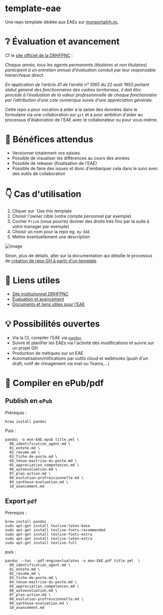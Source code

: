 # template-eae

Une repo template dédiée aux EAEs sur [monportailrh.nc](https://www.monportailrh.nc/).

# ❔ Évaluation et avancement

Cf le [site officiel de la DRHFPNC](https://drhfpnc.gouv.nc/carriere-des-fonctionnaires/evaluation-et-avancement) : 

_Chaque année, tous les agents permanents (titulaires et non titulaires) participent
à un entretien annuel d'évaluation conduit par leur responsable hiérarchique direct._

_En application de l’article 41 de l’arrêté n° 1065 du 22 août 1953 portant statut général
des fonctionnaires des cadres territoriaux, il doit être procédé à l’évaluation de la valeur
professionnelle de chaque fonctionnaire par l’attribution d’une cote numérique suivie d’une
appréciation générale._

Cette repo a pour vocation à aider à la saisie des données dans le formulaire via une collaboration sur `git`
et a pour ambition d'aider au processus d'élaboration de l'EAE avec le collaborateur ou pour vous-même.

# 🥇 Bénéfices attendus

- Versionner totalement vos saisies
- Possible de visualiser les différences au cours des années
- Possible de releaser (finalisation de l'EAE)
- Possible de faire des issues et donc d'embarquer cela dans le suivi avec des outils de collaboration

# 👇 Cas d'utilisation

1. Cliquer sur `Use this template
2. Choisir l'owner cible (votre compte personnel par exemple)
3. Cocher `Privé` (vous pourrez donner des droits très fins par la suite à votre manager par exemple)
4. Choisir un nom pour la repo eg. `my-EAE`
5. Mettre éventuellement une description

![image](https://user-images.githubusercontent.com/5235127/160503835-782e58b7-de7f-4544-aca1-1fb450c248a0.png)

Sinon, plus de détails, aller sur la documentation qui détaille le processus de [création de repo GH à partir d'un template](https://docs.github.com/en/repositories/creating-and-managing-repositories/creating-a-repository-from-a-template).


# 🔖 Liens utiles

- [Site institutionnel DRHFPNC](https://drhfpnc.gouv.nc/)
- [Évaluation et avancement](https://drhfpnc.gouv.nc/carriere-des-fonctionnaires/evaluation-et-avancement)
- [Documents et liens utiles pour l'EAE](https://drhfpnc.gouv.nc/formulaires-agents/entretien-annuel-dechange)

# 💡 Possibilités ouvertes

- Via la CI, compiler l'EAE via [`pandoc`](https://pandoc.org/)
- Suivre et planifier les EAEs via l'activité des modifications et suivre sur un projet GH
- Production de métiques sur un EAE
- Automatisation/ntifications par outils cloud et webhooks (push d'un draft, notif de chnagement via mail ou Teams,...)

# 📖 Compiler en ePub/pdf

## Publish en `ePub`

Prérequis :

```
brew install pandoc
```

Puis :

```
pandoc -o mon-EAE.epub title.yml \
  00_identification_agent.md \
  01_entete.md \
  02_resume.md \
  03_fiche-de-poste.md \
  04_tenue-maitrise-du-poste.md \
  05_appreciation_competences.md \
  06_autoevaluation.md \
  07_plan-action.md \
  08_evolution-profressionnelle.md \
  09_synthese-evaluation.md \
  10_avancement.md
```


## Export `pdf`

Prerequis : 

```
brew install pandoc
sudo apt-get install texlive-latex-base
sudo apt-get install texlive-fonts-recommended
sudo apt-get install texlive-fonts-extra
sudo apt-get install texlive-latex-extra
sudo apt-get install texlive-full
```

puis : 

```
pandoc --toc --pdf-engine=lualatex -o mon-EAE.pdf title.yml  \
  00_identification_agent.md \
  01_entete.md \
  02_resume.md \
  03_fiche-de-poste.md \
  04_tenue-maitrise-du-poste.md \
  05_appreciation_competences.md \
  06_autoevaluation.md \
  07_plan-action.md \
  08_evolution-profressionnelle.md \
  09_synthese-evaluation.md \
  10_avancement.md
```
